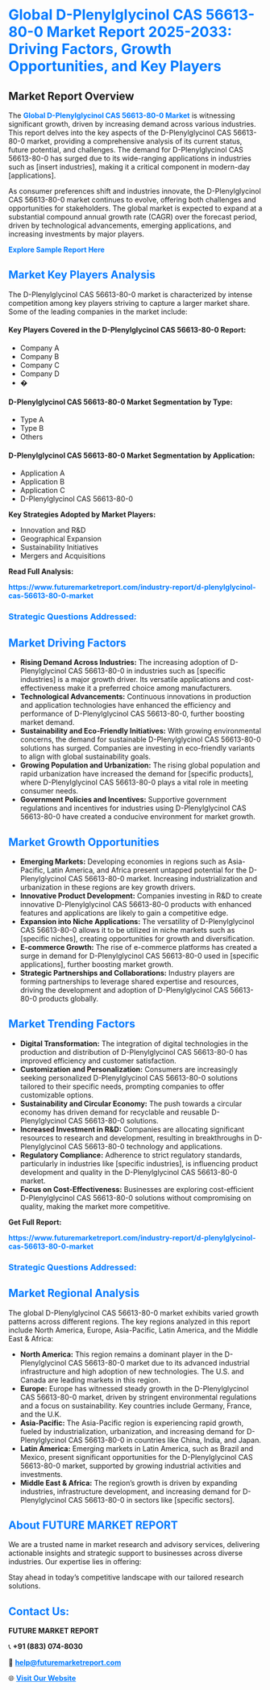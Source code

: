 <h1 style="color: #007BFF;">Global D-Plenylglycinol CAS 56613-80-0 Market Report 2025-2033: Driving Factors, Growth Opportunities, and Key Players</h1>

<section id="overview">
<h2>Market Report Overview</h2>
<p>The <a href="https://www.futuremarketreport.com/industry-report/d-plenylglycinol-cas-56613-80-0-market" style="color: #007BFF; text-decoration: none;"><strong>Global D-Plenylglycinol CAS 56613-80-0 Market</strong></a> is witnessing significant growth, driven by increasing demand across various industries. This report delves into the key aspects of the D-Plenylglycinol CAS 56613-80-0 market, providing a comprehensive analysis of its current status, future potential, and challenges. The demand for D-Plenylglycinol CAS 56613-80-0 has surged due to its wide-ranging applications in industries such as [insert industries], making it a critical component in modern-day [applications].</p>
<p>As consumer preferences shift and industries innovate, the D-Plenylglycinol CAS 56613-80-0 market continues to evolve, offering both challenges and opportunities for stakeholders. The global market is expected to expand at a substantial compound annual growth rate (CAGR) over the forecast period, driven by technological advancements, emerging applications, and increasing investments by major players.</p>
</section>

<section id="overview">
<p><a href="https://www.futuremarketreport.com/request-sample/reportId=120705" style="color: #007BFF; text-decoration: none;"><strong>Explore Sample Report Here</strong></a></p>
</section>

<section id="key-players">
<h2 style="color: #007BFF;">Market Key Players Analysis</h2>
<p>The D-Plenylglycinol CAS 56613-80-0 market is characterized by intense competition among key players striving to capture a larger market share. Some of the leading companies in the market include:</p>
<h4>Key Players Covered in the D-Plenylglycinol CAS 56613-80-0 Report:</h4>
<ul><li>Company A</li><li>Company B</li><li>Company C</li><li>Company D</li><li>�</li></ul>
<h4>D-Plenylglycinol CAS 56613-80-0 Market Segmentation by Type:</h4>
<ul><li>Type A</li><li>Type B</li><li>Others</li></ul>

<h4>D-Plenylglycinol CAS 56613-80-0 Market Segmentation by Application:</h4>
<ul><li>Application A</li><li>Application B</li><li>Application C</li><li>D-Plenylglycinol CAS 56613-80-0</li></ul>
<p><strong>Key Strategies Adopted by Market Players:</strong></p>
<ul>
<li>Innovation and R&D</li>
<li>Geographical Expansion</li>
<li>Sustainability Initiatives</li>
<li>Mergers and Acquisitions</li>
</ul>
</section>

<section>
<p><strong>Read Full Analysis: </strong></p><a href="https://www.futuremarketreport.com/industry-report/d-plenylglycinol-cas-56613-80-0-market" style="color: #007BFF; text-decoration: none;"><strong>https://www.futuremarketreport.com/industry-report/d-plenylglycinol-cas-56613-80-0-market</strong></a>
<h3 style="color: #007BFF;">Strategic Questions Addressed:</h3>
</section>

<section id="driving-factors">
<h2 style="color: #007BFF;">Market Driving Factors</h2>
<ul>
<li><strong>Rising Demand Across Industries:</strong> The increasing adoption of D-Plenylglycinol CAS 56613-80-0 in industries such as [specific industries] is a major growth driver. Its versatile applications and cost-effectiveness make it a preferred choice among manufacturers.</li>
<li><strong>Technological Advancements:</strong> Continuous innovations in production and application technologies have enhanced the efficiency and performance of D-Plenylglycinol CAS 56613-80-0, further boosting market demand.</li>
<li><strong>Sustainability and Eco-Friendly Initiatives:</strong> With growing environmental concerns, the demand for sustainable D-Plenylglycinol CAS 56613-80-0 solutions has surged. Companies are investing in eco-friendly variants to align with global sustainability goals.</li>
<li><strong>Growing Population and Urbanization:</strong> The rising global population and rapid urbanization have increased the demand for [specific products], where D-Plenylglycinol CAS 56613-80-0 plays a vital role in meeting consumer needs.</li>
<li><strong>Government Policies and Incentives:</strong> Supportive government regulations and incentives for industries using D-Plenylglycinol CAS 56613-80-0 have created a conducive environment for market growth.</li>
</ul>
</section>

<section id="growth-opportunities">
<h2 style="color: #007BFF;">Market Growth Opportunities</h2>
<ul>
<li><strong>Emerging Markets:</strong> Developing economies in regions such as Asia-Pacific, Latin America, and Africa present untapped potential for the D-Plenylglycinol CAS 56613-80-0 market. Increasing industrialization and urbanization in these regions are key growth drivers.</li>
<li><strong>Innovative Product Development:</strong> Companies investing in R&D to create innovative D-Plenylglycinol CAS 56613-80-0 products with enhanced features and applications are likely to gain a competitive edge.</li>
<li><strong>Expansion into Niche Applications:</strong> The versatility of D-Plenylglycinol CAS 56613-80-0 allows it to be utilized in niche markets such as [specific niches], creating opportunities for growth and diversification.</li>
<li><strong>E-commerce Growth:</strong> The rise of e-commerce platforms has created a surge in demand for D-Plenylglycinol CAS 56613-80-0 used in [specific applications], further boosting market growth.</li>
<li><strong>Strategic Partnerships and Collaborations:</strong> Industry players are forming partnerships to leverage shared expertise and resources, driving the development and adoption of D-Plenylglycinol CAS 56613-80-0 products globally.</li>
</ul>
</section>

<section id="trending-factors">
<h2 style="color: #007BFF;">Market Trending Factors</h2>
<ul>
<li><strong>Digital Transformation:</strong> The integration of digital technologies in the production and distribution of D-Plenylglycinol CAS 56613-80-0 has improved efficiency and customer satisfaction.</li>
<li><strong>Customization and Personalization:</strong> Consumers are increasingly seeking personalized D-Plenylglycinol CAS 56613-80-0 solutions tailored to their specific needs, prompting companies to offer customizable options.</li>
<li><strong>Sustainability and Circular Economy:</strong> The push towards a circular economy has driven demand for recyclable and reusable D-Plenylglycinol CAS 56613-80-0 solutions.</li>
<li><strong>Increased Investment in R&D:</strong> Companies are allocating significant resources to research and development, resulting in breakthroughs in D-Plenylglycinol CAS 56613-80-0 technology and applications.</li>
<li><strong>Regulatory Compliance:</strong> Adherence to strict regulatory standards, particularly in industries like [specific industries], is influencing product development and quality in the D-Plenylglycinol CAS 56613-80-0 market.</li>
<li><strong>Focus on Cost-Effectiveness:</strong> Businesses are exploring cost-efficient D-Plenylglycinol CAS 56613-80-0 solutions without compromising on quality, making the market more competitive.</li>
</ul>
</section>

<section>
<p><strong>Get Full Report: </strong></p><a href="https://www.futuremarketreport.com/industry-report/d-plenylglycinol-cas-56613-80-0-market" style="color: #007BFF; text-decoration: none;"><strong>https://www.futuremarketreport.com/industry-report/d-plenylglycinol-cas-56613-80-0-market</strong></a>
<h3 style="color: #007BFF;">Strategic Questions Addressed:</h3>
</section>


<section id="regional-analysis">
<h2 style="color: #007BFF;">Market Regional Analysis</h2>
<p>The global D-Plenylglycinol CAS 56613-80-0 market exhibits varied growth patterns across different regions. The key regions analyzed in this report include North America, Europe, Asia-Pacific, Latin America, and the Middle East & Africa:</p>
<ul>
<li><strong>North America:</strong> This region remains a dominant player in the D-Plenylglycinol CAS 56613-80-0 market due to its advanced industrial infrastructure and high adoption of new technologies. The U.S. and Canada are leading markets in this region.</li>
<li><strong>Europe:</strong> Europe has witnessed steady growth in the D-Plenylglycinol CAS 56613-80-0 market, driven by stringent environmental regulations and a focus on sustainability. Key countries include Germany, France, and the U.K.</li>
<li><strong>Asia-Pacific:</strong> The Asia-Pacific region is experiencing rapid growth, fueled by industrialization, urbanization, and increasing demand for D-Plenylglycinol CAS 56613-80-0 in countries like China, India, and Japan.</li>
<li><strong>Latin America:</strong> Emerging markets in Latin America, such as Brazil and Mexico, present significant opportunities for the D-Plenylglycinol CAS 56613-80-0 market, supported by growing industrial activities and investments.</li>
<li><strong>Middle East & Africa:</strong> The region’s growth is driven by expanding industries, infrastructure development, and increasing demand for D-Plenylglycinol CAS 56613-80-0 in sectors like [specific sectors].</li>
</ul>
</section>

<footer>
<h2 style="color: #007BFF;">About FUTURE MARKET REPORT</h2>
<p>We are a trusted name in market research and advisory services, delivering actionable insights and strategic support to businesses across diverse industries. Our expertise lies in offering:</p>

<p>Stay ahead in today’s competitive landscape with our tailored research solutions.</p>

<h2 style="color: #007BFF;">Contact Us:</h2>
<p><strong>FUTURE MARKET REPORT</strong></p>
<p>📞 <strong>+91 (883) 074-8030</strong></p>
<p>📧 <strong><a href="mailto:help@futuremarketreport.com" style="color: #007BFF;">help@futuremarketreport.com</a></strong></p>
<p>🌐 <strong><a href="https://www.futuremarketreport.com/" style="color: #007BFF;">Visit Our Website</a></strong></p>
</footer>